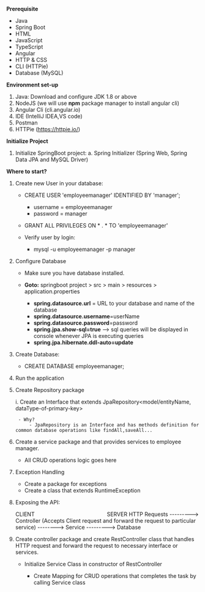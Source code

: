 __Prerequisite__
- Java
- Spring Boot
- HTML
- JavaScript
- TypeScript
- Angular
- HTTP & CSS
- CLI (HTTPie)
- Database (MySQL)

__Environment set-up__
1. Java: Download and configure JDK 1.8 or above
2. NodeJS (we will use __npm__ package manager to install angular cli)
3. Angular Cli (cli.angular.io)
4. IDE (IntelliJ IDEA,VS code)
5. Postman
6. HTTPie (https://httpie.io/)

__Initialize Project__
1. Initialize SpringBoot project:
    a. Spring Initializer (Spring Web, Spring Data JPA and MySQL Driver)

__Where to start?__
1. Create new User in your database:

    - CREATE USER 'employeemanager' IDENTIFIED BY 'manager';

        - username = employeemanager
        - password = manager

    - GRANT ALL PRIVILEGES ON * . * TO 'employeemanager'
    - Verify user by login:

        - mysql -u employeemanager -p manager

2. Configure Database

    - Make sure you have database installed.
    - __Goto:__ springboot project > src > main > resources > application.properties

        - __spring.datasource.url__ = URL to your database and name of the database
        - __spring.datasource.username__=userName
        - __spring.datasource.password__=password
        - __spring.jpa.show-sql=true__  --> sql queries will be displayed in console whenever JPA is executing queries
        - __spring.jpa.hibernate.ddl-auto=update__
3. Create Database:

    - CREATE DATABASE employeemanager;
4. Run the application
5. Create Repository package

    i. Create an Interface that extends JpaRepository<model/entityName, dataType-of-primary-key>

        - Why?
            - JpaRepository is an Interface and has methods definition for common database operations like findAll,saveAll...
6. Create a service package and that provides services to employee manager.

    - All CRUD operations logic goes here
7. Exception Handling

    - Create a package for exceptions
    - Create a class that extends RuntimeException
8. Exposing the API:

    CLIENT&nbsp;&nbsp;&nbsp;&nbsp;&nbsp;&nbsp;&nbsp;&nbsp;&nbsp;&nbsp;&nbsp;&nbsp;&nbsp;&nbsp;&nbsp;&nbsp;&nbsp;&nbsp;&nbsp;&nbsp;&nbsp;&nbsp;&nbsp;&nbsp;&nbsp;&nbsp;&nbsp;&nbsp;&nbsp;&nbsp;&nbsp;&nbsp;&nbsp;&nbsp;&nbsp;&nbsp;&nbsp;&nbsp;&nbsp;&nbsp;&nbsp;&nbsp;&nbsp;&nbsp;&nbsp;&nbsp;&nbsp;&nbsp;SERVER
    HTTP Requests ---------> Controller (Accepts Client request and forward the request to particular service) --------> Service ---------> Database

9. Create controller package and create RestController class that handles HTTP request and forward the request to necessary interface or services.

    - Initialize Service Class in constructor of RestController

        - Create Mapping for CRUD operations that completes the task by calling Service class

